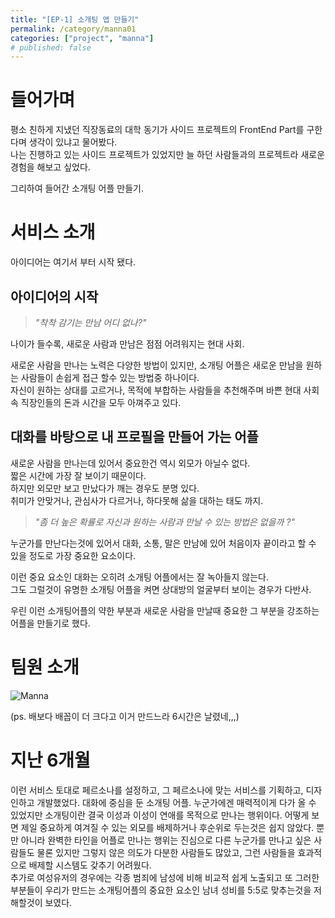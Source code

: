 ```yaml
---
title: "[EP-1] 소개팅 앱 만들기"
permalink: /category/manna01
categories: ["project", "manna"]
# published: false
---
```


# 들어가며

평소 친하게 지냈던 직장동료의 대학 동기가 사이드 프로젝트의 FrontEnd Part를 구한다며 생각이 있냐고 물어봤다.  
나는 진행하고 있는 사이드 프로젝트가 있었지만 늘 하던 사람들과의 프로젝트라 새로운 경험을 해보고 싶었다.

그리하여 들어간 소개팅 어플 만들기.

# 서비스 소개

아이디어는 여기서 부터 시작 됐다.

## 아이디어의 시작

> _"착착 감기는 만남 어디 없나?"_

나이가 들수록, 새로운 사람과 만남은 점점 어려워지는 현대 사회.

새로운 사람을 만나는 노력은 다양한 방법이 있지만, 소개팅 어플은 새로운 만남을 원하는 사람들이 손쉽게 접근 할수 있는 방법중 하나이다.  
자신이 원하는 상대를 고르거나, 목적에 부합하는 사람들을 추천해주며 바쁜 현대 사회속 직장인들의 돈과 시간을 모두 아껴주고 있다.

## 대화를 바탕으로 내 프로필을 만들어 가는 어플

새로운 사람을 만나는데 있어서 중요한건 역시 외모가 아닐수 없다.  
짧은 시간에 가장 잘 보이기 때문이다.  
하지만 외모만 보고 만났다가 깨는 경우도 분명 있다.  
취미가 안맞거나, 관심사가 다르거나, 하다못해 삶을 대하는 태도 까지.

> _"좀 더 높은 확률로 자신과 원하는 사람과 만날 수 있는 방법은 없을까 ?"_

누군가를 만난다는것에 있어서 대화, 소통, 말은 만남에 있어 처음이자 끝이라고 할 수 있을 정도로 가장 중요한 요소이다.

이런 중요 요소인 대화는 오히려 소개팅 어플에서는 잘 녹아들지 않는다.  
그도 그럴것이 유명한 소개팅 어플을 켜면 상대방의 얼굴부터 보이는 경우가 다반사.

우린 이런 소개팅어플의 약한 부분과 새로운 사람을 만날때 중요한 그 부분을 강조하는 어플을 만들기로 했다.

# 팀원 소개

![Manna](https://github.com/bintz76/MealsToGo/assets/103884098/ac9878e5-15b3-4ee8-9370-b095b02f6f09)

(ps. 배보다 배꼽이 더 크다고 이거 만드느라 6시간은 날렸네,,,)

# 지난 6개월

이런 서비스 토대로 페르소나를 설정하고, 그 페르소나에 맞는 서비스를 기획하고, 디자인하고 개발했었다. 대화에 중심을 둔 소개팅 어플. 누군가에겐 매력적이게 다가 올 수 있었지만 소개팅이란 결국 이성과 이성이 연애를 목적으로 만나는 행위이다. 어떻게 보면 제일 중요하게 여겨질 수 있는 외모를 배제하거나 후순위로 두는것은 쉽지 않았다. 뿐만 아니라 완벽한 타인을 어플로 만나는 행위는 진심으로 다른 누군가를 만나고 싶은 사람들도 물론 있지만 그렇지 않은 의도가 다분한 사람들도 많았고, 그런 사람들을 효과적으로 배제할 시스템도 갖추기 어려웠다.  
추가로 여성유저의 경우에는 각종 범죄에 남성에 비해 비교적 쉽게 노출되고 또 그러한 부분들이 우리가 만드는 소개팅어플의 중요한 요소인 남녀 성비를 5:5로 맞추는것을 저해할것이 보였다.
